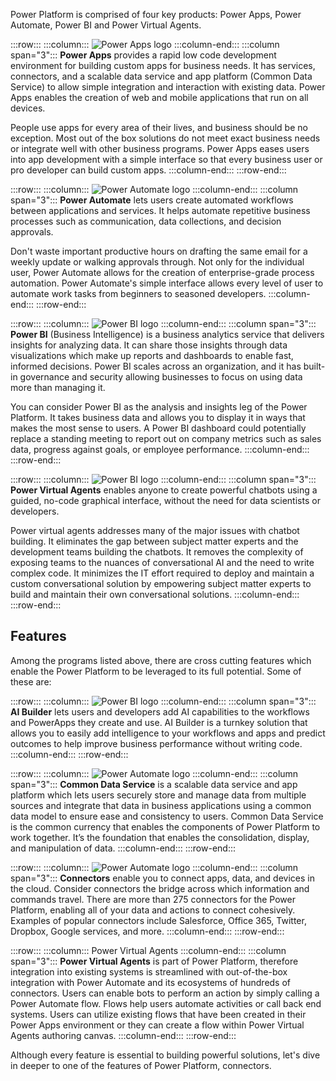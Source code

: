Power Platform is comprised of four key products: Power Apps, Power Automate, Power BI and Power Virtual Agents.

:::row:::
  :::column:::
![Power Apps logo](../media/power-apps-logo.png)
  :::column-end:::
  :::column span="3":::
**Power Apps** provides a rapid low code development environment for building custom apps for business needs. It has services, connectors, and a scalable data service and app platform (Common Data Service) to allow simple integration and interaction with existing data. Power Apps enables the creation of web and mobile applications that run on all devices.

People use apps for every area of their lives, and business should be no exception. Most out of the box solutions do not meet exact business needs or integrate well with other business programs. Power Apps eases users into app development with a simple interface so that every business user or pro developer can build custom apps.
  :::column-end:::
:::row-end:::


:::row:::
  :::column:::
![Power Automate logo](../media/power-automate-icon.png)
  :::column-end:::
  :::column span="3":::
**Power Automate** lets users create automated workflows between applications and services. It helps automate repetitive business processes such as communication, data collections, and decision approvals. 

Don't waste important productive hours on drafting the same email for a weekly update or walking approvals through. Not only for the individual user, Power Automate allows for the creation of enterprise-grade process automation. Power Automate's simple interface allows every level of user to automate work tasks from beginners to seasoned developers.
  :::column-end:::
:::row-end:::


:::row:::
  :::column:::
![Power BI logo](../media/power-bi-icon.png)
  :::column-end:::
  :::column span="3":::
**Power BI** (Business Intelligence) is a business analytics service that delivers insights for analyzing data. It can share those insights through data visualizations which make up reports and dashboards to enable fast, informed decisions. Power BI scales across an organization, and it has built-in governance and security allowing businesses to focus on using data more than managing it.

You can consider Power BI as the analysis and insights leg of the Power Platform. It takes business data and allows you to display it in ways that makes the most sense to users. A Power BI dashboard could potentially replace a standing meeting to report out on company metrics such as sales data, progress against goals, or employee performance.
  :::column-end:::
:::row-end:::

:::row:::
  :::column:::
![Power BI logo](../media/power-bi-icon.png)
  :::column-end:::
  :::column span="3":::
**Power Virtual Agents** enables anyone to create powerful chatbots using a guided, no-code graphical interface, without the need for data scientists or developers.

Power virtual agents addresses many of the major issues with chatbot building.  It eliminates the gap between subject matter experts and the development teams building the chatbots.  It removes the complexity of exposing teams to the nuances of conversational AI and the need to write complex code.  It minimizes the IT effort required to deploy and maintain a custom conversational solution by empowering subject matter experts to build and maintain their own conversational solutions.
  :::column-end:::
:::row-end:::



## Features

Among the programs listed above, there are cross cutting features which enable the Power Platform to be leveraged to its full potential. Some of these are:

:::row:::
  :::column:::
![Power BI logo](../media/power-bi-icon.png)
  :::column-end:::
  :::column span="3":::
**AI Builder** lets users and developers add AI capabilities to the workflows and PowerApps they create and use. AI Builder is a turnkey solution that allows you to easily add intelligence to your workflows and apps and predict outcomes to help improve business performance without writing code.
  :::column-end:::
:::row-end:::

:::row:::
  :::column:::
![Power Automate logo](../media/power-automate-icon.png)
  :::column-end:::
  :::column span="3":::
**Common Data Service** is a scalable data service and app platform which lets users securely store and manage data from multiple sources and integrate that data in business applications using a common data model to ensure ease and consistency to users. Common Data Service is the common currency that enables the components of Power Platform to work together. It’s the foundation that enables the consolidation, display, and manipulation of data.
  :::column-end:::
:::row-end:::


:::row:::
  :::column:::
![Power Automate logo](../media/power-automate-icon.png)
  :::column-end:::
  :::column span="3":::
**Connectors** enable you to connect apps, data, and devices in the cloud. Consider connectors the bridge across which information and commands travel. There are more than 275 connectors for the Power Platform, enabling all of your data and actions to connect cohesively.  Examples of popular connectors include Salesforce, Office 365, Twitter, Dropbox, Google services, and more.
  :::column-end:::
:::row-end:::

:::row:::
  :::column:::
Power Virtual Agents
  :::column-end:::
  :::column span="3":::
**Power Virtual Agents** is part of Power Platform, therefore integration into existing systems is streamlined with out-of-the-box integration with Power Automate  and its ecosystems of hundreds of connectors. Users can enable bots to perform an action by simply calling a Power Automate flow.  Flows help users automate activities or call back end systems. Users can utilize existing flows that have been created in their Power Apps environment or they can create a flow within Power Virtual Agents authoring canvas.
  :::column-end:::
:::row-end:::


Although every feature is essential to building powerful solutions, let's dive in deeper to one of the features of Power Platform, connectors.

